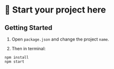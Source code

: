 # 🎯  Start your project here

## Getting Started

1. Open `package.json` and change the project `name`.

2. Then in terminal:

```
npm install
npm start
```